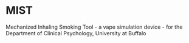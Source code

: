 # MIST
Mechanized Inhaling Smoking Tool - a vape simulation device - for the Department of Clinical Psychology, University at Buffalo
